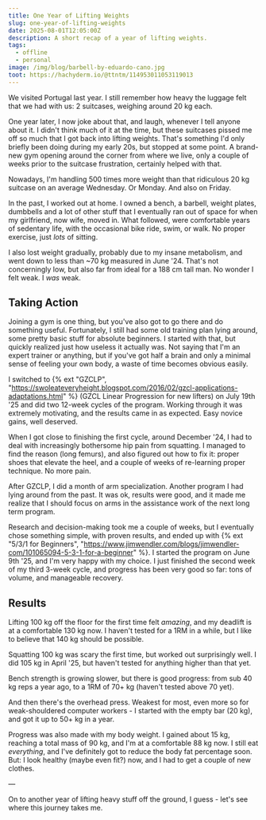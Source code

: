 ```yaml
---
title: One Year of Lifting Weights
slug: one-year-of-lifting-weights
date: 2025-08-01T12:05:00Z
description: A short recap of a year of lifting weights.
tags:
  - offline
  - personal
image: /img/blog/barbell-by-eduardo-cano.jpg
toot: https://hachyderm.io/@ttntm/114953011053119013
---
```


We visited Portugal last year. I still remember how heavy the luggage felt that we had with us: 2 suitcases, weighing around 20 kg each.

One year later, I now joke about that, and laugh, whenever I tell anyone about it. I didn't think much of it at the time, but these suitcases pissed me off so much that I got back into lifting weights. That's something I'd only briefly been doing during my early 20s, but stopped at some point. A brand-new gym opening around the corner from where we live, only a couple of weeks prior to the suitcase frustration, certainly helped with that.

Nowadays, I'm handling 500 times more weight than that ridiculous 20 kg suitcase on an average Wednesday. Or Monday. And also on Friday.

In the past, I worked out at home. I owned a bench, a barbell, weight plates, dumbbells and a lot of other stuff that I eventually ran out of space for when my girlfriend, now wife, moved in. What followed, were comfortable years of sedentary life, with the occasional bike ride, swim, or walk. No proper exercise, just _lots_ of sitting.

I also lost weight gradually, probably due to my insane metabolism, and went down to less than ~70 kg measured in June '24. That's not concerningly low, but also far from ideal for a 188 cm tall man. No wonder I felt weak. I _was_ weak.

## Taking Action

Joining a gym is one thing, but you've also got to go there and do something useful. Fortunately, I still had some old training plan lying around, some pretty basic stuff for absolute beginners. I started with that, but quickly realized just how useless it actually was. Not saying that I'm an expert trainer or anything, but if you've got half a brain and only a minimal sense of feeling your own body, a waste of time becomes obvious easily.

I switched to {% ext "GZCLP", "https://swoleateveryheight.blogspot.com/2016/02/gzcl-applications-adaptations.html" %} (GZCL Linear Progression for new lifters) on July 19th '25 and did two 12-week cycles of the program. Working through it was extremely motivating, and the results came in as expected. Easy novice gains, well deserved.

When I got close to finishing the first cycle, around December '24, I had to deal with increasingly bothersome hip pain from squatting. I managed to find the reason (long femurs), and also figured out how to fix it: proper shoes that elevate the heel, and a couple of weeks of re-learning proper technique. No more pain.

After GZCLP, I did a month of arm specialization. Another program I had lying around from the past. It was ok, results were good, and it made me realize that I should focus on arms in the assistance work of the next long term program.

Research and decision-making took me a couple of weeks, but I eventually chose something simple, with proven results, and ended up with {% ext "5/3/1 for Beginners", "https://www.jimwendler.com/blogs/jimwendler-com/101065094-5-3-1-for-a-beginner" %}. I started the program on June 9th '25, and I'm very happy with my choice. I just finished the second week of my third 3-week cycle, and progress has been very good so far: tons of volume, and manageable recovery.

## Results

Lifting 100 kg off the floor for the first time felt _amazing_, and my deadlift is at a comfortable 130 kg now. I haven't tested for a 1RM in a while, but I like to believe that 140 kg should be possible.

Squatting 100 kg was scary the first time, but worked out surprisingly well. I did 105 kg in April '25, but haven't tested for anything higher than that yet.

Bench strength is growing slower, but there is good progress: from sub 40 kg reps a year ago, to a 1RM of 70+ kg (haven't tested above 70 yet).

And then there's the overhead press. Weakest for most, even more so for weak-shouldered computer workers - I started with the empty bar (20 kg), and got it up to 50+ kg in a year.

Progress was also made with my body weight. I gained about 15 kg, reaching a total mass of 90 kg, and I'm at a comfortable 88 kg now. I still eat _everything_, and I've definitely got to reduce the body fat percentage soon. But: I look healthy (maybe even fit?) now, and I had to get a couple of new clothes.

&mdash;

On to another year of lifting heavy stuff off the ground, I guess - let's see where this journey takes me.

